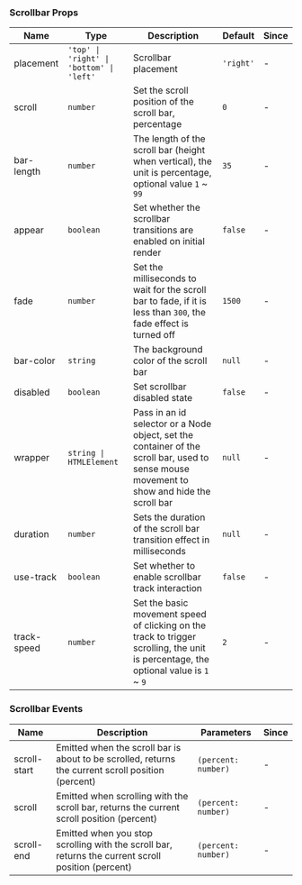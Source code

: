 ### Scrollbar Props

| Name        | Type                                     | Description                                                                                                                                | Default   | Since |
| ----------- | ---------------------------------------- | ------------------------------------------------------------------------------------------------------------------------------------------ | --------- | ----- |
| placement   | `'top' \| 'right' \| 'bottom' \| 'left'` | Scrollbar placement                                                                                                                        | `'right'` | -     |
| scroll      | `number`                                 | Set the scroll position of the scroll bar, percentage                                                                                      | `0`       | -     |
| bar-length  | `number`                                 | The length of the scroll bar (height when vertical), the unit is percentage, optional value `1` ~ `99`                                     | `35`      | -     |
| appear      | `boolean`                                | Set whether the scrollbar transitions are enabled on initial render                                                                        | `false`   | -     |
| fade        | `number`                                 | Set the milliseconds to wait for the scroll bar to fade, if it is less than `300`, the fade effect is turned off                           | `1500`    | -     |
| bar-color   | `string`                                 | The background color of the scroll bar                                                                                                     | `null`    | -     |
| disabled    | `boolean`                                | Set scrollbar disabled state                                                                                                               | `false`   | -     |
| wrapper     | `string \| HTMLElement`                  | Pass in an id selector or a Node object, set the container of the scroll bar, used to sense mouse movement to show and hide the scroll bar | `null`    | -     |
| duration    | `number`                                 | Sets the duration of the scroll bar transition effect in milliseconds                                                                      | `null`    | -     |
| use-track   | `boolean`                                | Set whether to enable scrollbar track interaction                                                                                          | `false`   | -     |
| track-speed | `number`                                 | Set the basic movement speed of clicking on the track to trigger scrolling, the unit is percentage, the optional value is `1` ~ `9`        | `2`       | -     |

### Scrollbar Events

| Name         | Description                                                                                        | Parameters          | Since |
| ------------ | -------------------------------------------------------------------------------------------------- | ------------------- | ----- |
| scroll-start | Emitted when the scroll bar is about to be scrolled, returns the current scroll position (percent) | `(percent: number)` | -     |
| scroll       | Emitted when scrolling with the scroll bar, returns the current scroll position (percent)          | `(percent: number)` | -     |
| scroll-end   | Emitted when you stop scrolling with the scroll bar, returns the current scroll position (percent) | `(percent: number)` | -     |
